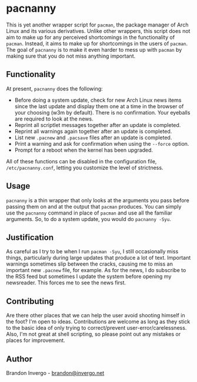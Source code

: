 # pacnanny

This is yet another wrapper script for `pacman`, the package manager
of Arch Linux and its various derivatives. Unlike other wrappers, this
script does not aim to make up for any perceived shortcomings in the
functionality of `pacman`. Instead, it aims to make up for
shortcomings in the users of `pacman`. The goal of `pacnanny` is to
make it even harder to mess up with `pacman` by making sure that you
do not miss anything important.

## Functionality

At present, `pacnanny` does the following:

* Before doing a system update, check for new Arch Linux news items
  since the last update and display them one at a time in the browser
  of your choosing (w3m by default). There is no confirmation. Your
  eyeballs are required to look at the news.
* Reprint all scriptlet messages together after an update is
  completed.
* Reprint all warnings again together after an update is completed.
* List new `.pacnew` and `.pacsave` files after an update is
  completed.
* Print a warning and ask for confirmation when using the `--force`
  option.
* Prompt for a reboot when the kernel has been upgraded.

All of these functions can be disabled in the configuration file,
`/etc/pacnanny.conf`, letting you customize the level of strictness.

## Usage

`pacnanny` is a thin wrapper that only looks at the arguments you pass
before passing them on and at the output that `pacman` produces. You
can simply use the `pacnanny` command in place of `pacman` and use all
the familiar arguments. So, to do a system update, you would do
`pacnanny -Syu`.

## Justification

As careful as I try to be when I run `pacman -Syu`, I still
occasionally miss things, particularly during large updates that
produce a lot of text. Important warnings sometimes slip between the
cracks, causing me to miss an important new `.pacnew` file, for
example. As for the news, I do subscribe to the RSS feed but sometimes
I update the system before opening my newsreader. This forces me to
see the news first.

## Contributing

Are there other places that we can help the user avoid shooting
himself in the foot? I'm open to ideas. Contributions are welcome as
long as they stick to the basic idea of only trying to correct/prevent
user-error/carelessness. Also, I'm not great at shell scripting, so
please point out any mistakes or places for improvement.

## Author

Brandon Invergo - <brandon@invergo.net>
